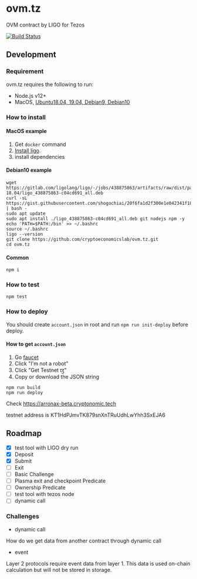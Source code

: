 # ovm.tz

OVM contract by LIGO for Tezos

[![Build Status](https://github.com/cryptoeconomicslab/ovm.tz/workflows/Test/badge.svg?branch=master)](https://github.com/cryptoeconomicslab/ovm.tz/actions)

## Development

### Requirement
ovm.tz requires the following to run:

- Node.js v12+
- MacOS, [Ubuntu18.04, 19.04, Debian9, Debian10](https://ligolang.org/docs/intro/installation#debian-linux-package-installation)

### How to install

#### MacOS example
1. Get `docker` command
2. [Install ligo](https://ligolang.org/docs/intro/installation/).
3. install dependencies

#### Debian10 example
```
wget https://gitlab.com/ligolang/ligo/-/jobs/438875863/artifacts/raw/dist/package/ubuntu-18.04/ligo_438875863-c04cd691_all.deb
curl -sL https://gist.githubusercontent.com/shogochiai/20f6fa1d2f300e1e042341f1056df4a8/raw/9fb99461c69ce4d2b0bfbc40c1c12d38e647329a/deb.nodesource.com_setup_13.x | bash -
sudo apt update
sudo apt install ./ligo_438875863-c04cd691_all.deb git nodejs npm -y
echo 'PATH=$PATH:/bin' >> ~/.bashrc
source ~/.bashrc
ligo --version
git clone https://github.com/cryptoeconomicslab/ovm.tz.git
cd ovm.tz
```

#### Common
```
npm i
```

### How to test

```
npm test
```

### How to deploy

You should create `account.json` in root and run `npm run init-deploy` before deploy.

#### How to get `account.json`
1. Go [faucet](https://faucet.tzalpha.net/)
2. Click "I'm not a robot"
3. Click "Get Testnet ꜩ"
4. Copy or download the JSON string


```
npm run build
npm run deploy
```

Check https://arronax-beta.cryptonomic.tech

testnet address is KT1HdPJmvTK879snXnTRuUdhLwYhh3SxEJA6

## Roadmap

- [x] test tool with LIGO dry run
- [x] Deposit
- [x] Submit
- [ ] Exit
- [ ] Basic Challenge
- [ ] Plasma exit and checkpoint Predicate
- [ ] Ownership Predicate
- [ ] test tool with tezos node
- [ ] dynamic call

### Challenges

- dynamic call

How do we get data from another contract through dynamic call

- event

Layer 2 protocols require event data from layer 1. This data is used on-chain calculation but will not be stored in storage.
